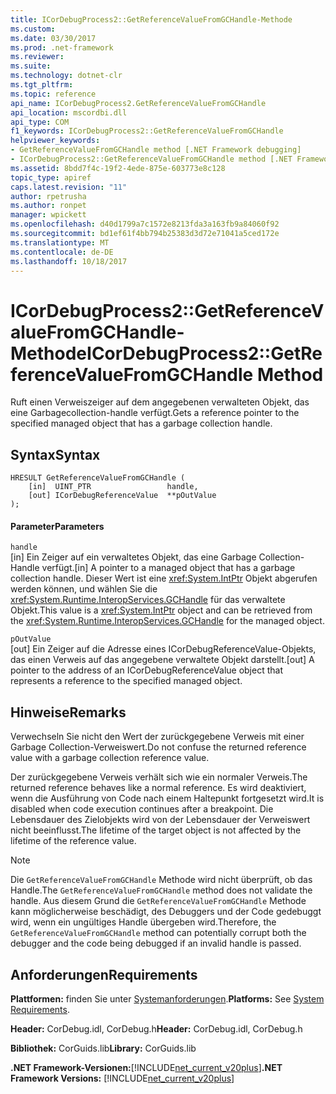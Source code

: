 ```yaml
---
title: ICorDebugProcess2::GetReferenceValueFromGCHandle-Methode
ms.custom: 
ms.date: 03/30/2017
ms.prod: .net-framework
ms.reviewer: 
ms.suite: 
ms.technology: dotnet-clr
ms.tgt_pltfrm: 
ms.topic: reference
api_name: ICorDebugProcess2.GetReferenceValueFromGCHandle
api_location: mscordbi.dll
api_type: COM
f1_keywords: ICorDebugProcess2::GetReferenceValueFromGCHandle
helpviewer_keywords:
- GetReferenceValueFromGCHandle method [.NET Framework debugging]
- ICorDebugProcess2::GetReferenceValueFromGCHandle method [.NET Framework debugging]
ms.assetid: 8bdd7f4c-19f2-4ede-875e-603773e8c128
topic_type: apiref
caps.latest.revision: "11"
author: rpetrusha
ms.author: ronpet
manager: wpickett
ms.openlocfilehash: d40d1799a7c1572e8213fda3a163fb9a84060f92
ms.sourcegitcommit: bd1ef61f4bb794b25383d3d72e71041a5ced172e
ms.translationtype: MT
ms.contentlocale: de-DE
ms.lasthandoff: 10/18/2017
---
```

# <a name="icordebugprocess2getreferencevaluefromgchandle-method"></a><span data-ttu-id="6e889-102">ICorDebugProcess2::GetReferenceValueFromGCHandle-Methode</span><span class="sxs-lookup"><span data-stu-id="6e889-102">ICorDebugProcess2::GetReferenceValueFromGCHandle Method</span></span>
<span data-ttu-id="6e889-103">Ruft einen Verweiszeiger auf dem angegebenen verwalteten Objekt, das eine Garbagecollection-handle verfügt.</span><span class="sxs-lookup"><span data-stu-id="6e889-103">Gets a reference pointer to the specified managed object that has a garbage collection handle.</span></span>  
  
## <a name="syntax"></a><span data-ttu-id="6e889-104">Syntax</span><span class="sxs-lookup"><span data-stu-id="6e889-104">Syntax</span></span>  
  
```  
HRESULT GetReferenceValueFromGCHandle (  
    [in]  UINT_PTR                 handle,  
    [out] ICorDebugReferenceValue  **pOutValue  
);  
```  
  
#### <a name="parameters"></a><span data-ttu-id="6e889-105">Parameter</span><span class="sxs-lookup"><span data-stu-id="6e889-105">Parameters</span></span>  
 `handle`  
 <span data-ttu-id="6e889-106">[in] Ein Zeiger auf ein verwaltetes Objekt, das eine Garbage Collection-Handle verfügt.</span><span class="sxs-lookup"><span data-stu-id="6e889-106">[in] A pointer to a managed object that has a garbage collection handle.</span></span> <span data-ttu-id="6e889-107">Dieser Wert ist eine <xref:System.IntPtr> Objekt abgerufen werden können, und wählen Sie die <xref:System.Runtime.InteropServices.GCHandle> für das verwaltete Objekt.</span><span class="sxs-lookup"><span data-stu-id="6e889-107">This value is a <xref:System.IntPtr> object and can be retrieved from the <xref:System.Runtime.InteropServices.GCHandle> for the managed object.</span></span>  
  
 `pOutValue`  
 <span data-ttu-id="6e889-108">[out] Ein Zeiger auf die Adresse eines ICorDebugReferenceValue-Objekts, das einen Verweis auf das angegebene verwaltete Objekt darstellt.</span><span class="sxs-lookup"><span data-stu-id="6e889-108">[out] A pointer to the address of an ICorDebugReferenceValue object that represents a reference to the specified managed object.</span></span>  
  
## <a name="remarks"></a><span data-ttu-id="6e889-109">Hinweise</span><span class="sxs-lookup"><span data-stu-id="6e889-109">Remarks</span></span>  
 <span data-ttu-id="6e889-110">Verwechseln Sie nicht den Wert der zurückgegebene Verweis mit einer Garbage Collection-Verweiswert.</span><span class="sxs-lookup"><span data-stu-id="6e889-110">Do not confuse the returned reference value with a garbage collection reference value.</span></span>  
  
 <span data-ttu-id="6e889-111">Der zurückgegebene Verweis verhält sich wie ein normaler Verweis.</span><span class="sxs-lookup"><span data-stu-id="6e889-111">The returned reference behaves like a normal reference.</span></span> <span data-ttu-id="6e889-112">Es wird deaktiviert, wenn die Ausführung von Code nach einem Haltepunkt fortgesetzt wird.</span><span class="sxs-lookup"><span data-stu-id="6e889-112">It is disabled when code execution continues after a breakpoint.</span></span> <span data-ttu-id="6e889-113">Die Lebensdauer des Zielobjekts wird von der Lebensdauer der Verweiswert nicht beeinflusst.</span><span class="sxs-lookup"><span data-stu-id="6e889-113">The lifetime of the target object is not affected by the lifetime of the reference value.</span></span>  
  
> [!NOTE]
>  <span data-ttu-id="6e889-114">Die `GetReferenceValueFromGCHandle` Methode wird nicht überprüft, ob das Handle.</span><span class="sxs-lookup"><span data-stu-id="6e889-114">The `GetReferenceValueFromGCHandle` method does not validate the handle.</span></span> <span data-ttu-id="6e889-115">Aus diesem Grund die `GetReferenceValueFromGCHandle` Methode kann möglicherweise beschädigt, des Debuggers und der Code gedebuggt wird, wenn ein ungültiges Handle übergeben wird.</span><span class="sxs-lookup"><span data-stu-id="6e889-115">Therefore, the `GetReferenceValueFromGCHandle` method can potentially corrupt both the debugger and the code being debugged if an invalid handle is passed.</span></span>  
  
## <a name="requirements"></a><span data-ttu-id="6e889-116">Anforderungen</span><span class="sxs-lookup"><span data-stu-id="6e889-116">Requirements</span></span>  
 <span data-ttu-id="6e889-117">**Plattformen:** finden Sie unter [Systemanforderungen](../../../../docs/framework/get-started/system-requirements.md).</span><span class="sxs-lookup"><span data-stu-id="6e889-117">**Platforms:** See [System Requirements](../../../../docs/framework/get-started/system-requirements.md).</span></span>  
  
 <span data-ttu-id="6e889-118">**Header:** CorDebug.idl, CorDebug.h</span><span class="sxs-lookup"><span data-stu-id="6e889-118">**Header:** CorDebug.idl, CorDebug.h</span></span>  
  
 <span data-ttu-id="6e889-119">**Bibliothek:** CorGuids.lib</span><span class="sxs-lookup"><span data-stu-id="6e889-119">**Library:** CorGuids.lib</span></span>  
  
 <span data-ttu-id="6e889-120">**.NET Framework-Versionen:**[!INCLUDE[net_current_v20plus](../../../../includes/net-current-v20plus-md.md)]</span><span class="sxs-lookup"><span data-stu-id="6e889-120">**.NET Framework Versions:** [!INCLUDE[net_current_v20plus](../../../../includes/net-current-v20plus-md.md)]</span></span>
